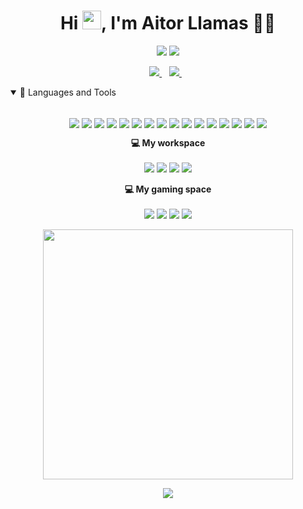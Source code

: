 <h1 align="center">Hi <img src="https://raw.githubusercontent.com/MartinHeinz/MartinHeinz/master/wave.gif" width="30px">, I'm Aitor Llamas 👨‍💻</h1>

<p align='center'>
  <img src="https://visitor-badge.laobi.icu/badge?page_id=d3v0ps.d3v0ps" />
  <a href="https://github.com/dhwaj1902?tab=followers">
  <img src="https://img.shields.io/github/followers/d3v0ps.svg?style=social&label=Follow" />
    </a>
</p>

<p align='center'>
  <a href="https://www.linkedin.com/in/aitor-llamas-jimenez-3b760210a/">
    <img src="https://img.shields.io/badge/linkedin-%230077B5.svg?&style=for-the-badge&logo=linkedin&logoColor=white" />
  </a>&nbsp;&nbsp;
  <!-- a href="https:/twitter.com/dhwaj_gupta">
    <img src="https://img.shields.io/badge/Twitter-1DA1F2?style=for-the-badge&logo=twitter&logoColor=white" />        
  </a>&nbsp;&nbsp; -->
  <a href="https://instagram.com/aitor93">
    <img src="https://img.shields.io/badge/instagram-%23E4405F.svg?&style=for-the-badge&logo=instagram&logoColor=white" />        
  </a>&nbsp;&nbsp;
   <!-- a href="https://www.facebook.com/dhwaj.iitr">
    <img src="https://img.shields.io/badge/Facebook-1877F2?style=for-the-badge&logo=facebook&logoColor=white" />        
  </a>&nbsp;&nbsp; -->
</p>

<details open>
  <summary>🚀 Languages and Tools</summary>
  <br/>
  <p align="center">
  <img align="center" src="https://img.shields.io/badge/Git-F05032?style=for-the-badge&logo=git&logoColor=white" />
  <img align="center" src="https://img.shields.io/badge/VSCode-007ACC?style=for-the-badge&logo=visual-studio-code&logoColor=white" />
  <img align="center" src="https://img.shields.io/badge/HTML5-E34F26?style=for-the-badge&logo=html5&logoColor=white" />
  <img align="center" src="https://img.shields.io/badge/CSS3-1572B6?style=for-the-badge&logo=css3&logoColor=white" />
  <img align="center" src="https://img.shields.io/badge/JavaScript-F7DF1E?style=for-the-badge&logo=javascript&logoColor=black" />
  <img align="center" src="https://img.shields.io/badge/TypeScript-3178C6?style=for-the-badge&logo=typescript&logoColor=white" />
  <img align="center" src="https://img.shields.io/badge/Bootstrap-563D7C?style=for-the-badge&logo=bootstrap&logoColor=white" />
   <img align="center" src="https://img.shields.io/badge/Angular-DC0031?style=for-the-badge&logo=angular&logoColor=white" />
   <img align="center" src="https://img.shields.io/badge/Redux-593D88?style=for-the-badge&logo=redux&logoColor=white" />
  <img align="center" src="https://img.shields.io/badge/Node.js-43853D?style=for-the-badge&logo=node.js&logoColor=white" />
  <img align="center" src="https://img.shields.io/badge/Express.js-404D59?style=for-the-badge&logo=express&logoColor=white" />
   <img align="center" src="https://img.shields.io/badge/Nest-EA2744?style=for-the-badge&logo=nestjs&logoColor=white" />
  <img align="center" src="https://img.shields.io/badge/MongoDB-4EA94B?style=for-the-badge&logo=mongodb&logoColor=white" />
  <img align="center" src="https://img.shields.io/badge/PostgreSQL-316192?style=for-the-badge&logo=postgresql&logoColor=white" />
  <img align="center" src="https://img.shields.io/badge/Heroku-430098?style=for-the-badge&logo=heroku&logoColor=white" />
  <img align="center" src="https://img.shields.io/badge/Postman-FF6C37?style=for-the-badge&logo=Postman&logoColor=white" />
</p>
 </details>

<p align='center'>
  <b>💻 My workspace</b><br/><br/>
  <img src="https://img.shields.io/badge/mac_os-Big_Sur-%23F11651.svg?&style=for-the-badge&logo=apple&logoColor=white" />
  <img src="https://img.shields.io/badge/intel-core%20i5-%230071C5.svg?&style=for-the-badge&logo=intel&logoColor=white" />
  <img src="https://img.shields.io/badge/RAM-8GB-%230071C5.svg?&style=for-the-badge&logoColor=white" />
  <img src="https://img.shields.io/badge/intel-iris_plus%20650_1536_MB-%230071C5.svg?&style=for-the-badge&logo=intel&logoColor=white" />
</p>

<p align='center'>
  <b>💻 My gaming space</b><br/><br/>
  <img src="https://img.shields.io/badge/windows-MSI-%230078D6.svg?&style=for-the-badge&logo=windows&logoColor=white" />
  <img src="https://img.shields.io/badge/intel-core%20i7%2007th-%230071C5.svg?&style=for-the-badge&logo=intel&logoColor=white" />
  <img src="https://img.shields.io/badge/RAM-16GB-%230071C5.svg?&style=for-the-badge&logoColor=white" />
  <img src="https://img.shields.io/badge/nvidia-gtx%201060-%2376B900.svg?&style=for-the-badge&logo=nvidia&logoColor=white" />
</p>

<p align='center'>
  <a href="#"><img src="https://github-readme-stats.vercel.app/api?username=d3v0ps&show_icons=true&count_private=true&theme=dark" width="400"></a>
</p>


<p align='center'>
  <a href="#"><img src="https://activity-graph.herokuapp.com/graph?username=d3v0ps&bg_color=000000&color=FFFFFF&line=FFFFFF&point=00FF00"></a>
</p>
